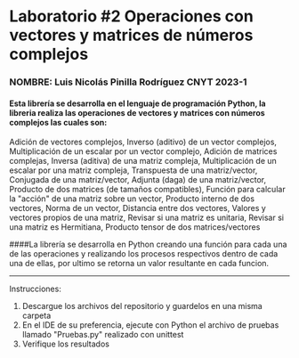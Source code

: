 # Laboratorio #2 Operaciones con vectores y matrices de números complejos
### NOMBRE: Luis Nicolás Pinilla Rodríguez      CNYT 2023-1
#### Esta librería se desarrolla en el lenguaje de programación Python, la libreria realiza las operaciones de vectores y matrices con números complejos las cuales son:

 Adición de vectores complejos, 
 Inverso (aditivo) de un vector complejos, 
 Multiplicación de un escalar por un vector complejo, 
 Adición de matrices complejas,
 Inversa (aditiva) de una matriz compleja,
 Multiplicación de un escalar por una matriz compleja,
 Transpuesta de una matriz/vector,
 Conjugada de una matriz/vector,
 Adjunta (daga) de una matriz/vector,
 Producto de dos matrices (de tamaños compatibles),
 Función para calcular la "acción" de una matriz sobre un vector,
 Producto interno de dos vectores, 
 Norma de un vector, 
 Distancia entre dos vectores, 
 Valores  y vectores propios de una matriz, 
 Revisar si una matriz es unitaria, 
 Revisar si una matriz es Hermitiana, 
 Producto tensor de dos matrices/vectores 

####La librería se desarrolla en Python creando una función para cada una de las operaciones y realizando los procesos respectivos dentro de cada una de ellas, por ultimo se retorna un valor resultante en cada funcion.


_________________________________________________________________________________________________________________________________________________________________________

Instrucciones: 

1) Descargue los archivos del repositorio y guardelos en una misma carpeta
2) En el IDE de su preferencia, ejecute con Python el archivo de pruebas llamado "Pruebas.py" realizado con unittest 
3) Verifique los resultados
